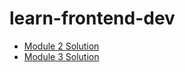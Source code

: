 # learn-frontend-dev

+ [Module 2 Solution](https://agustibr.github.io/learn-frontend-dev/module2-solution/)
+ [Module 3 Solution](https://agustibr.github.io/learn-frontend-dev/module3-solution/)